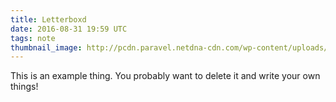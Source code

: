 ```yaml
---
title: Letterboxd
date: 2016-08-31 19:59 UTC
tags: note
thumbnail_image: http://pcdn.paravel.netdna-cdn.com/wp-content/uploads/2016/07/sharp-sans2.png
---
```

This is an example thing. You probably want to delete it and write your own things!
